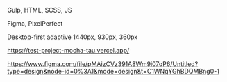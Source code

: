 Gulp, HTML, SCSS, JS  

Figma, PixelPerfect  

Desktop-first adaptive 1440px, 930px, 360px


https://test-project-mocha-tau.vercel.app/  

https://www.figma.com/file/pMAizCVz391A8Wm9i07qP6/Untitled?type=design&node-id=0%3A1&mode=design&t=C1WNqYGhBDQMBng0-1
